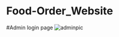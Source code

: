 # Food-Order_Website


#Admin login page
![adminpic](https://user-images.githubusercontent.com/84282316/128610402-0161d45d-696f-4e1c-bccf-e633411f78ff.PNG)

